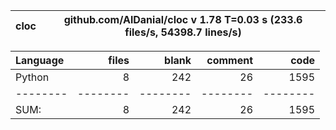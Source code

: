 cloc|github.com/AlDanial/cloc v 1.78  T=0.03 s (233.6 files/s, 54398.7 lines/s)
--- | ---

Language|files|blank|comment|code
:-------|-------:|-------:|-------:|-------:
Python|8|242|26|1595
--------|--------|--------|--------|--------
SUM:|8|242|26|1595
